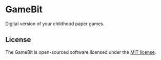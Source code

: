 # GameBit

Digital version of your childhood paper games.

## License

The GameBit is open-sourced software licensed under the [MIT license](http://opensource.org/licenses/MIT).
